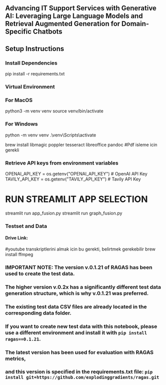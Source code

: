 ## Advancing IT Support Services with Generative AI: Leveraging Large Language Models and Retrieval Augmented Generation for Domain-Specific Chatbots

## Setup Instructions

### Install Dependencies

pip install -r requirements.txt

### Virtual Environment
### For MacOS
python3 -m venv venv
source venv/bin/activate

### For Windows
python -m venv venv
.\venv\Scripts\activate

brew install libmagic poppler tesseract libreoffice pandoc #Pdf isleme icin gerekli


### Retrieve API keys from environment variables
OPENAI_API_KEY = os.getenv("OPENAI_API_KEY")  # OpenAI API Key
TAVILY_API_KEY = os.getenv("TAVILY_API_KEY")  # Tavily API Key

# RUN STREAMLIT APP SELECTION
streamlit run app_fusion.py
streamlit run graph_fusion.py 

### Testset and Data

#### Drive Link:


#youtube transkriptlerini almak icin bu gerekti, belirtmek gerekebilir
brew install ffmpeg


### IMPORTANT NOTE: The version v.0.1.21 of RAGAS has been used to create the test data. 
### The higher version v.0.2x has a significantly different test data generation structure, which is why v.0.1.21 was preferred.
### The existing test data CSV files are already located in the corresponding data folder.
### If you want to create new test data with this notebook, please use a different environment and install it with `pip install ragas==0.1.21`.
### The latest version has been used for evaluation with RAGAS metrics, 
### and this version is specified in the requirements.txt file: `pip install git+https://github.com/explodinggradients/ragas.git`